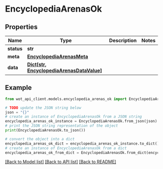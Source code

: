 # EncyclopediaArenasOk


## Properties

Name | Type | Description | Notes
------------ | ------------- | ------------- | -------------
**status** | **str** |  | 
**meta** | [**EncyclopediaArenasMeta**](EncyclopediaArenasMeta.md) |  | 
**data** | [**Dict[str, EncyclopediaArenasDataValue]**](EncyclopediaArenasDataValue.md) |  | 

## Example

```python
from wot_api_client.models.encyclopedia_arenas_ok import EncyclopediaArenasOk

# TODO update the JSON string below
json = "{}"
# create an instance of EncyclopediaArenasOk from a JSON string
encyclopedia_arenas_ok_instance = EncyclopediaArenasOk.from_json(json)
# print the JSON string representation of the object
print(EncyclopediaArenasOk.to_json())

# convert the object into a dict
encyclopedia_arenas_ok_dict = encyclopedia_arenas_ok_instance.to_dict()
# create an instance of EncyclopediaArenasOk from a dict
encyclopedia_arenas_ok_from_dict = EncyclopediaArenasOk.from_dict(encyclopedia_arenas_ok_dict)
```
[[Back to Model list]](../README.md#documentation-for-models) [[Back to API list]](../README.md#documentation-for-api-endpoints) [[Back to README]](../README.md)


